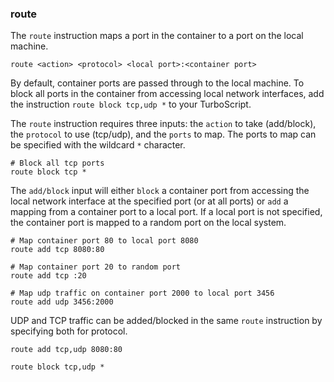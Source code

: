 ### route

The `route` instruction maps a port in the container to a port on the local machine.

```
route <action> <protocol> <local port>:<container port>
```

By default, container ports are passed through to the local machine. To block all ports in the container from accessing local network interfaces, add the instruction `route block tcp,udp *` to your TurboScript.

The `route` instruction requires three inputs: the `action` to take (add/block), the `protocol` to use (tcp/udp), and the `ports` to map. The ports to map can be specified with the wildcard `*` character. 

```
# Block all tcp ports
route block tcp * 
```

The `add/block` input will either `block` a container port from accessing the local network interface at the specified port (or at all ports) or `add` a mapping from a container port to a local port. If a local port is not specified, the container port is mapped to a random port on the local system. 

```
# Map container port 80 to local port 8080
route add tcp 8080:80

# Map container port 20 to random port
route add tcp :20

# Map udp traffic on container port 2000 to local port 3456
route add udp 3456:2000
```

UDP and TCP traffic can be added/blocked in the same `route` instruction by specifying both for protocol. 

```
route add tcp,udp 8080:80

route block tcp,udp *
```